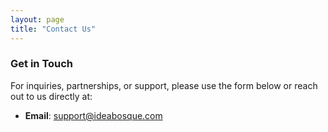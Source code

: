 ```yaml
---
layout: page
title: "Contact Us"
---
```


### Get in Touch

For inquiries, partnerships, or support, please use the form below or reach out to us directly at:

- **Email**: support@ideabosque.com
<!-- - **Phone**: +123 456 7890 -->

<!-- <form action="https://formspree.io/f/your-email" method="POST" class="contact-form">
  <div class="contact-form-row">
    <div class="form-item-row">
      <label class="form-item-label">Your Name: </label>
      <div class="form-item-control">
        <input type="text" name="name">
      </div>
    </div>
    <div class="form-item-row">
      <label  class="form-item-label">Your Email:</label>
      <div class="form-item-control">
        <input type="email" name="_replyto">
      </div>
    </div>
  </div>
  <div class="form-item-row">
    <label class="form-item-label">Your Message:</label>
    <div class="form-item-control">
      <textarea name="message" rows="5"></textarea>
    </div>
  </div>
  <div class="form-submitter">
   <button type="submit">Send</button>
  </div>
</form> -->
